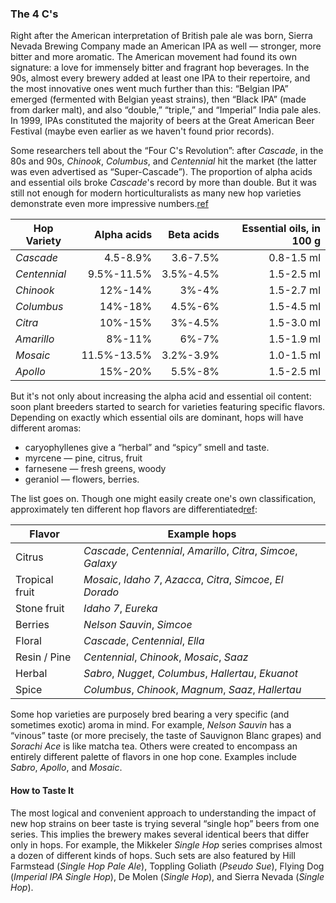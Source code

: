 ### The 4 C's

Right after the American interpretation of British pale ale was born, Sierra Nevada Brewing Company made an American IPA as well — stronger, more bitter and more aromatic. The American movement had found its own signature: a love for immensely bitter and fragrant hop beverages. In the 90s, almost every brewery added at least one IPA to their repertoire, and the most innovative ones went much further than this: “Belgian IPA” emerged (fermented with Belgian yeast strains), then “Black IPA” (made from darker malt), and also “double,” “triple,” and “Imperial” India pale ales. In 1999, IPAs constituted the majority of beers at the Great American Beer Festival (maybe even earlier as we haven't found prior records).

Some researchers tell about the “Four C's Revolution”: after *Cascade*, in the 80s and 90s, *Chinook*, *Columbus*, and *Centennial* hit the market (the latter was even advertised as “Super-Cascade”). The proportion of alpha acids and essential oils broke *Cascade*'s record by more than double. But it was still not enough for modern horticulturalists as many new hop varieties demonstrate even more impressive numbers.[ref](http://www.hopslist.com)

| Hop Variety | Alpha acids | Beta acids | Essential oils, in 100 g |
|-------------|------------:|-----------:|-----------:|
| *Cascade*     | 4.5-8.9%    | 3.6-7.5%   | 0.8-1.5 ml |
| *Centennial*  | 9.5%-11.5%  | 3.5%-4.5%  | 1.5-2.5 ml |
| *Chinook*     | 12%-14%     | 3%-4%      | 1.5-2.7 ml |
| *Columbus*    | 14%-18%     | 4.5%-6%    | 1.5-4.5 ml |
| *Citra*       | 10%-15%     | 3%-4.5%    | 1.5-3.0 ml |
| *Amarillo*    | 8%-11%      | 6%-7%      | 1.5-1.9 ml |
| *Mosaic*      | 11.5%-13.5% | 3.2%-3.9%  | 1.0-1.5 ml |
| *Apollo*      | 15%-20%     | 5.5%-8%    | 1.5-2.5 ml |

But it's not only about increasing the alpha acid and essential oil content: soon plant breeders started to search for varieties featuring specific flavors. Depending on exactly which essential oils are dominant, hops will have different aromas:
  * caryophyllenes give a “herbal” and “spicy” smell and taste.
  * myrcene — pine, citrus, fruit
  * farnesene — fresh greens, woody
  * geraniol — flowers, berries.

The list goes on. Though one might easily create one's own classification, approximately ten different hop flavors are differentiated[ref](https://beermaverick.com/the-science-behind-identifying-hop-aromas/):

| Flavor              | Example hops                   |
|---------------------|--------------------------------|
| Citrus              | *Cascade*, *Centennial*, *Amarillo*, *Citra*, *Simcoe*, *Galaxy* |
| Tropical fruit      | *Mosaic*, *Idaho 7*, *Azacca*, *Citra*, *Simcoe*, *El Dorado* |
| Stone fruit         | *Idaho 7*, *Eureka* |
| Berries             | *Nelson Sauvin*, *Simcoe* |
| Floral              | *Cascade*, *Centennial*, *Ella* |
| Resin / Pine        | *Centennial*, *Chinook*, *Mosaic*, *Saaz* |
| Herbal              | *Sabro*, *Nugget*, *Columbus*, *Hallertau*, *Ekuanot* |
| Spice               | *Columbus*, *Chinook*, *Magnum*, *Saaz*, *Hallertau* |

Some hop varieties are purposely bred bearing a very specific (and sometimes exotic) aroma in mind. For example, *Nelson Sauvin* has a “vinous” taste (or more precisely, the taste of Sauvignon Blanc grapes) and *Sorachi Ace* is like matcha tea. Others were created to encompass an entirely different palette of flavors in one hop cone. Examples include *Sabro*, *Apollo*, and *Mosaic*.

#### How to Taste It

The most logical and convenient approach to understanding the impact of new hop strains on beer taste is trying several “single hop” beers from one series. This implies the brewery makes several identical beers that differ only in hops. For example, the Mikkeler *Single Hop* series comprises almost a dozen of different kinds of hops. Such sets are also featured by Hill Farmstead (*Single Hop Pale Ale*), Toppling Goliath (*Pseudo Sue*), Flying Dog (*Imperial IPA Single Hop*), De Molen (*Single Hop*), and Sierra Nevada (*Single Hop*).